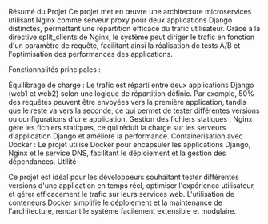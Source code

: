 Résumé du Projet
Ce projet met en œuvre une architecture microservices utilisant Nginx comme serveur proxy pour deux applications Django distinctes, permettant une répartition efficace du trafic utilisateur. Grâce à la directive split_clients de Nginx, le système peut diriger le trafic en fonction d'un paramètre de requête, facilitant ainsi la réalisation de tests A/B et l'optimisation des performances des applications.

Fonctionnalités principales :

Équilibrage de charge : Le trafic est réparti entre deux applications Django (web1 et web2) selon une logique de répartition définie. Par exemple, 50% des requêtes peuvent être envoyées vers la première application, tandis que le reste va vers la seconde, ce qui permet de tester différentes versions ou configurations d'une application.
Gestion des fichiers statiques : Nginx gère les fichiers statiques, ce qui réduit la charge sur les serveurs d'application Django et améliore la performance.
Containerisation avec Docker : Le projet utilise Docker pour encapsuler les applications Django, Nginx et le service DNS, facilitant le déploiement et la gestion des dépendances.
Utilité

Ce projet est idéal pour les développeurs souhaitant tester différentes versions d'une application en temps réel, optimiser l'expérience utilisateur, et gérer efficacement le trafic sur leurs services web. L'utilisation de conteneurs Docker simplifie le déploiement et la maintenance de l'architecture, rendant le système facilement extensible et modulaire.
